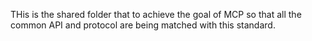 THis is the shared folder that to achieve the goal of MCP so that all the common API and protocol are being matched with this standard.